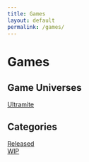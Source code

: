 ```yaml
---
title: Games
layout: default
permalink: /games/
---
```


# Games

## Game Universes

[Ultramite](./ultramite/)

## Categories

[Released](./released/)  
[WIP](./wip/)
